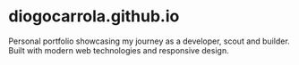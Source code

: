 # diogocarrola.github.io
Personal portfolio showcasing my journey as a developer, scout and builder. Built with modern web technologies and responsive design.
